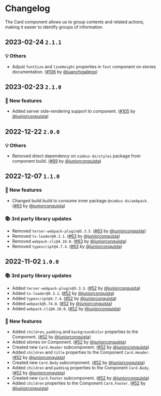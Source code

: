 # Changelog

The Card component allows us to group contents and related actions, making it easier to identify groups of information.

## 2023-02-24 `2.1.1`

### 💡 Others

- Adjust `fontSize` and `lineHeight` properties in `Text` component on stories documentation. ([#106](https://github.com/TiendaNube/nimbus-design-system/pull/106) by [@juanchigallego](https://github.com/juanchigallego))

## 2023-02-23 `2.1.0`

### 🎉 New features

- Added server side-rendering support to component. ([#105](https://github.com/TiendaNube/nimbus-design-system/pull/105) by [@juniorconquista](https://github.com/juniorconquista))

## 2022-12-22 `2.0.0`

### 💡 Others

- Removed direct dependency on `nimbus-ds/styles` package from component build. ([#69](https://github.com/TiendaNube/nimbus-design-system/pull/69) by [@juniorconquista](https://github.com/juniorconquista))

## 2022-12-07 `1.1.0`

### 🎉 New features

- Changed build build to consume inner package `@nimbus-ds/webpack`. ([#63](https://github.com/TiendaNube/nimbus-design-system/pull/63) by [@juniorconquista](https://github.com/juniorconquista))

### 📚 3rd party library updates

- Removed `terser-webpack-plugin@5.3.5`. ([#63](https://github.com/TiendaNube/nimbus-design-system/pull/63) by [@juniorconquista](https://github.com/juniorconquista))
- Removed `ts-loader@9.3.1`. ([#63](https://github.com/TiendaNube/nimbus-design-system/pull/63) by [@juniorconquista](https://github.com/juniorconquista))
- Removed `webpack-cli@4.10.0`. ([#63](https://github.com/TiendaNube/nimbus-design-system/pull/63) by [@juniorconquista](https://github.com/juniorconquista))
- Removed `typescript@4.7.4`. ([#63](https://github.com/TiendaNube/nimbus-design-system/pull/63) by [@juniorconquista](https://github.com/juniorconquista))

## 2022-11-02 `1.0.0`

### 📚 3rd party library updates

- Added `terser-webpack-plugin@5.3.5`. ([#52](https://github.com/TiendaNube/nimbus-design-system/pull/52) by [@juniorconquista](https://github.com/juniorconquista))
- Added `ts-loader@9.3.1`. ([#52](https://github.com/TiendaNube/nimbus-design-system/pull/52) by [@juniorconquista](https://github.com/juniorconquista))
- Added `typescript@4.7.4`. ([#52](https://github.com/TiendaNube/nimbus-design-system/pull/52) by [@juniorconquista](https://github.com/juniorconquista))
- Added `webpack@5.74.0`. ([#52](https://github.com/TiendaNube/nimbus-design-system/pull/52) by [@juniorconquista](https://github.com/juniorconquista))
- Added `webpack-cli@4.10.0`. ([#52](https://github.com/TiendaNube/nimbus-design-system/pull/52) by [@juniorconquista](https://github.com/juniorconquista))

### 🎉 New features

- Added `children`, `padding` and `backgroundColor` properties to the Component. ([#52](https://github.com/TiendaNube/nimbus-design-system/pull/52) by [@juniorconquista](https://github.com/juniorconquista))
- Added stories on Component. ([#52](https://github.com/TiendaNube/nimbus-design-system/pull/52) by [@juniorconquista](https://github.com/juniorconquista))
- Created new `Card.Header` subcomponent. ([#52](https://github.com/TiendaNube/nimbus-design-system/pull/52) by [@juniorconquista](https://github.com/juniorconquista))
- Added `children` and `title` properties to the Component `Card.Header`. ([#52](https://github.com/TiendaNube/nimbus-design-system/pull/52) by [@juniorconquista](https://github.com/juniorconquista))
- Created new `Card.Body` subcomponent. ([#52](https://github.com/TiendaNube/nimbus-design-system/pull/52) by [@juniorconquista](https://github.com/juniorconquista))
- Added `children` and `padding` properties to the Component `Card.Body`. ([#52](https://github.com/TiendaNube/nimbus-design-system/pull/52) by [@juniorconquista](https://github.com/juniorconquista))
- Created new `Card.Footer` subcomponent. ([#52](https://github.com/TiendaNube/nimbus-design-system/pull/52) by [@juniorconquista](https://github.com/juniorconquista))
- Added `children` properties to the Component `Card.Footer`. ([#52](https://github.com/TiendaNube/nimbus-design-system/pull/52) by [@juniorconquista](https://github.com/juniorconquista))
